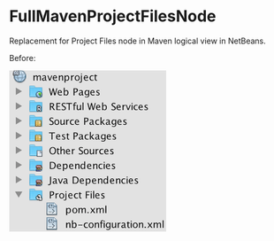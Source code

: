 # FullMavenProjectFilesNode

Replacement for Project Files node in Maven logical view in NetBeans.

Before:

![before-projects-window.png](pics/before-projects-window.png)
